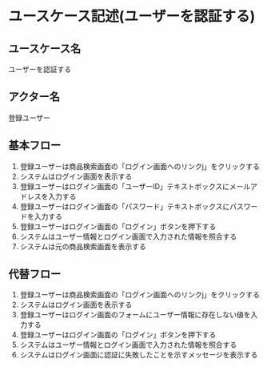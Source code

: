 # ユースケース記述(ユーザーを認証する)

## ユースケース名

ユーザーを認証する

## アクター名

登録ユーザー

## 基本フロー

1. 登録ユーザーは商品検索画面の「ログイン画面へのリンクj」をクリックする
1. システムはログイン画面を表示する
1. 登録ユーザーはログイン画面の「ユーザーID」テキストボックスにメールアドレスを入力する
1. 登録ユーザーはログイン画面の「パスワード」テキストボックスにパスワードを入力する
1. 登録ユーザーはログイン画面の「ログイン」ボタンを押下する
1. システムはユーザー情報とログイン画面で入力された情報を照合する
1. システムは元の商品検索画面を表示する

## 代替フロー

1. 登録ユーザーは商品検索画面の「ログイン画面へのリンクj」をクリックする
1. システムはログイン画面を表示する
1. 登録ユーザーはログイン画面のフォームにユーザー情報に存在しない値を入力する
1. 登録ユーザーはログイン画面の「ログイン」ボタンを押下する
1. システムはユーザー情報とログイン画面で入力された情報を照合する
1. システムはログイン画面に認証に失敗したことを示すメッセージを表示する

